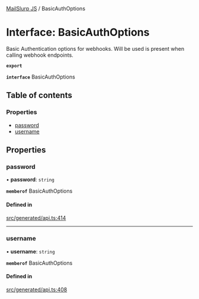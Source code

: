 [MailSlurp JS](../README.md) / BasicAuthOptions

# Interface: BasicAuthOptions

Basic Authentication options for webhooks. Will be used is present when calling webhook endpoints.

**`export`**

**`interface`** BasicAuthOptions

## Table of contents

### Properties

- [password](BasicAuthOptions.md#password)
- [username](BasicAuthOptions.md#username)

## Properties

### password

• **password**: `string`

**`memberof`** BasicAuthOptions

#### Defined in

[src/generated/api.ts:414](https://github.com/mailslurp/mailslurp-client/blob/004c609/src/generated/api.ts#L414)

___

### username

• **username**: `string`

**`memberof`** BasicAuthOptions

#### Defined in

[src/generated/api.ts:408](https://github.com/mailslurp/mailslurp-client/blob/004c609/src/generated/api.ts#L408)
